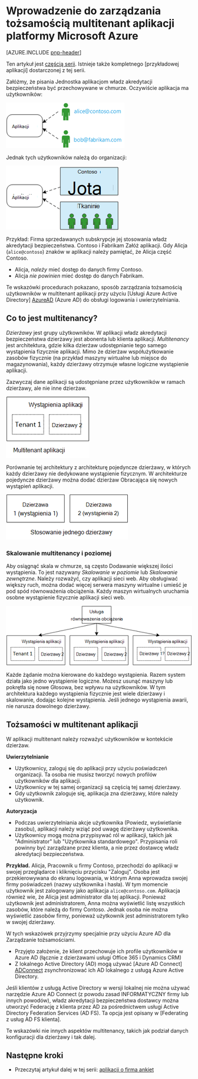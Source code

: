 <properties
   pageTitle="Zarządzanie tożsamościami dla aplikacji multitenant | Microsoft Azure"
   description="Wprowadzenie do zarządzania tożsamości w aplikacjach multitenant"
   services=""
   documentationCenter="na"
   authors="MikeWasson"
   manager="roshar"
   editor=""
   tags=""/>

<tags
   ms.service="guidance"
   ms.devlang="dotnet"
   ms.topic="article"
   ms.tgt_pltfrm="na"
   ms.workload="na"
   ms.date="06/02/2016"
   ms.author="mwasson"/>

# <a name="introduction-to-identity-management-for-multitenant-applications-in-microsoft-azure"></a>Wprowadzenie do zarządzania tożsamością multitenant aplikacji platformy Microsoft Azure

[AZURE.INCLUDE [pnp-header](../../includes/guidance-pnp-header-include.md)]

Ten artykuł jest [częścią serii]. Istnieje także kompletnego [przykładowej aplikacji] dostarczonej z tej serii.

Załóżmy, że pisania Jednostka aplikacjom władz akredytacji bezpieczeństwa być przechowywane w chmurze. Oczywiście aplikacja ma użytkowników:

![Użytkownicy](media/guidance-multitenant-identity/users.png)

Jednak tych użytkowników należą do organizacji:

![Użytkownicy w organizacji](media/guidance-multitenant-identity/org-users.png)

Przykład: Firma sprzedawanych subskrypcje jej stosowania władz akredytacji bezpieczeństwa. Contoso i Fabrikam Załóż aplikacji. Gdy Alicja (`alice@contoso`) znaków w aplikacji należy pamiętać, że Alicja część Contoso.

- Alicja, _należy_ mieć dostęp do danych firmy Contoso.
- Alicja _nie powinien_ mieć dostęp do danych Fabrikam.

Te wskazówki procedurach pokazano, sposób zarządzania tożsamością użytkowników w multitenant aplikacji przy użyciu [Usługi Azure Active Directory] [ AzureAD] (Azure AD) do obsługi logowania i uwierzytelniania.

## <a name="what-is-multitenancy"></a>Co to jest multitenancy?

_Dzierżawy_ jest grupy użytkowników. W aplikacji władz akredytacji bezpieczeństwa dzierżawy jest abonenta lub klienta aplikacji. _Multitenancy_ jest architektura, gdzie kilka dzierżaw udostępnianie tego samego wystąpienia fizycznie aplikacji. Mimo że dzierżaw współużytkowanie zasobów fizycznie (na przykład maszyny wirtualne lub miejsce do magazynowania), każdy dzierżawy otrzymuje własne logiczne wystąpienie aplikacji.

Zazwyczaj dane aplikacji są udostępniane przez użytkowników w ramach dzierżawy, ale nie inne dzierżaw.

![Multitenant](media/guidance-multitenant-identity/multitenant.png)

Porównanie tej architektury z architekturę pojedyncze dzierżawy, w których każdy dzierżawy nie dedykowane wystąpienie fizycznym. W architekturze pojedyncze dzierżawy można dodać dzierżaw Obracająca się nowych wystąpień aplikacji.

![Pojedynczy dzierżawy](media/guidance-multitenant-identity/single-tenant.png)

### <a name="multitenancy-and-horizontal-scaling"></a>Skalowanie multitenancy i poziomej

Aby osiągnąć skala w chmurze, są często Dodawanie większej ilości wystąpienia. To jest nazywany _Skalowanie w poziomie_ lub _Skalowanie zewnętrzne_. Należy rozważyć, czy aplikacji sieci web. Aby obsługiwać większy ruch, można dodać więcej serwera maszyny wirtualne i umieść je pod spód równoważenia obciążenia. Każdy maszyn wirtualnych uruchamia osobne wystąpienie fizycznie aplikacji sieci web.

![Równoważenia witryny sieci web](media/guidance-multitenant-identity/load-balancing.png)

Każde żądanie można kierowane do każdego wystąpienia. Razem system działa jako jedno wystąpienie logiczne. Możesz usunąć maszyny lub pokrętła się nowe Głosowa, bez wpływu na użytkowników. W tym architektura każdego wystąpienia fizycznie jest wiele dzierżawy i skalowanie, dodając kolejne wystąpienia. Jeśli jednego wystąpienia awarii, nie narusza dowolnego dzierżawy.

## <a name="identity-in-a-multitenant-app"></a>Tożsamości w multitenant aplikacji

W aplikacji multitenant należy rozważyć użytkowników w kontekście dzierżaw.

**Uwierzytelnianie**

- Użytkownicy, zaloguj się do aplikacji przy użyciu poświadczeń organizacji. Ta osoba nie musisz tworzyć nowych profilów użytkowników dla aplikacji.
- Użytkownicy w tej samej organizacji są częścią tej samej dzierżawy.
- Gdy użytkownik zaloguje się, aplikacja zna dzierżawy, które należy użytkownik.

**Autoryzacja**

- Podczas uwierzytelniania akcje użytkownika (Powiedz, wyświetlanie zasobu), aplikacji należy wziąć pod uwagę dzierżawy użytkownika.
- Użytkownicy mogą można przypisywać ról w aplikacji, takich jak "Administrator" lub "Użytkownika standardowego". Przypisania roli powinny być zarządzane przez klienta, a nie przez dostawcę władz akredytacji bezpieczeństwa.

**Przykład.** Alicja, Pracownik u firmy Contoso, przechodzi do aplikacji w swojej przeglądarce i kliknięciu przycisku "Zaloguj". Osoba jest przekierowywana do ekranu logowania, w którym Anna wprowadza swojej firmy poświadczeń (nazwy użytkownika i hasła). W tym momencie użytkownik jest zalogowany jako aplikacja `alice@contoso.com`. Aplikacja również wie, że Alicja jest administrator dla tej aplikacji. Ponieważ użytkownik jest administratorem, Anna można wyświetlić listę wszystkich zasobów, które należą do firmy Contoso. Jednak osoba nie można wyświetlić zasobów firmy, ponieważ użytkownik jest administratorem tylko w swojej dzierżawy.

W tych wskazówek przyjrzymy specjalnie przy użyciu Azure AD dla Zarządzanie tożsamościami.

- Przyjęto założenie, że klient przechowuje ich profile użytkowników w Azure AD (łącznie z dzierżawami usługi Office 365 i Dynamics CRM)
- Z lokalnego Active Directory (AD) mogą używać [Azure AD Connect] [ ADConnect] zsynchronizować ich AD lokalnego z usługą Azure Active Directory.

Jeśli klientów z usługą Active Directory w wersji lokalnej nie można używać narzędzie Azure AD Connect (z powodu zasad INFORMATYCZNY firmy lub innych powodów), władz akredytacji bezpieczeństwa dostawcy można utworzyć Federację z klienta przez AD za pośrednictwem usługi Active Directory Federation Services (AD FS). Ta opcja jest opisany w [Federating z usług AD FS klienta].

Te wskazówki nie innych aspektów multitenancy, takich jak podział danych konfiguracji dla dzierżawy i tak dalej.

## <a name="next-steps"></a>Następne kroki

- Przeczytaj artykuł dalej w tej serii: [aplikacji o firma ankiet][tailpin]

<!-- Links -->
[ADConnect]: ../active-directory/active-directory-aadconnect.md
[AzureAD]: https://azure.microsoft.com/documentation/services/active-directory/
[częścią serii]: guidance-multitenant-identity.md
[Używanie federacyjnych z usług AD FS klienta]: guidance-multitenant-identity-adfs.md
[Przykładowa aplikacja]: https://github.com/Azure-Samples/guidance-identity-management-for-multitenant-apps
[tailpin]: guidance-multitenant-identity-tailspin.md
